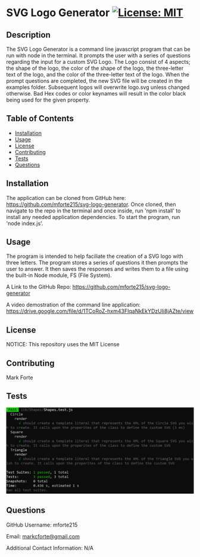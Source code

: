 # SVG Logo Generator [![License: MIT](https://img.shields.io/badge/License-MIT-yellow.svg)](https://opensource.org/licenses/MIT)

## Description

The SVG Logo Generator is a command line javascript program that can be run with node in the terminal. It prompts the user with a series of questions regarding the input for a custom SVG Logo. The Logo consist of 4 aspects; the shape of the logo, the color of the shape of the logo, the three-letter text of the logo, and the color of the three-letter text of the logo. When the prompt questions are completed, the new SVG file will be created in the examples folder. Subsequent logos will overwrite logo.svg unless changed otherwise. Bad Hex codes or color keynames will result in the color black being used for the given property.

## Table of Contents

- [Installation](#installation)
- [Usage](#usage)
- [License](#license)
- [Contributing](#contributing)
- [Tests](#tests)
- [Questions](#questions)

## Installation

The application can be cloned from GitHub here: https://github.com/mforte215/svg-logo-generator. Once cloned, then navigate to the repo in the terminal and once inside, run 'npm install' to install any needed application dependencies. To start the program, run 'node index.js'.

## Usage

The program is intended to help faciliate the creation of a SVG logo with three letters. The program stores a series of questions it then prompts the user to answer. It then saves the responses and writes them to a file using the built-in Node module, FS (File System).

A Link to the GitHub Repo: https://github.com/mforte215/svg-logo-generator

A video demostration of the command line application: https://drive.google.com/file/d/1TCoRoZ-hxm43FIqaNkEkYDzUli8jAZte/view

## License

NOTICE: This repository uses the MIT License

## Contributing

Mark Forte

## Tests

![Screenshot of sucessful tests](./assets/images/test_success.png)

## Questions

GitHub Username: mforte215

Email: markcforte@gmail.com

Additional Contact Information: N/A
